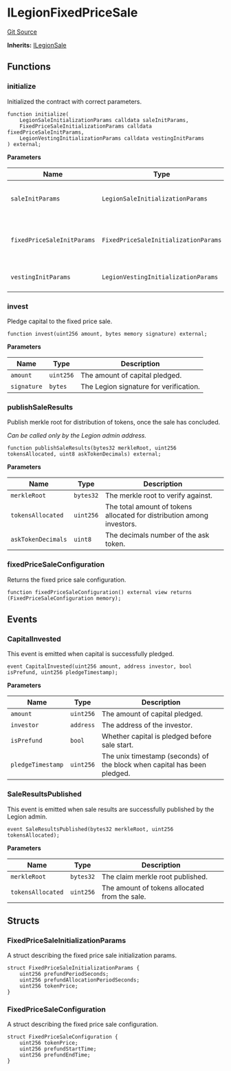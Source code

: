 # ILegionFixedPriceSale
[Git Source](https://github.com/Legion-Team/evm-contracts/blob/9d232ccfd9d55ef7fb8933835be077c1145ee4d5/src/interfaces/ILegionFixedPriceSale.sol)

**Inherits:**
[ILegionSale](/src/interfaces/ILegionSale.sol/interface.ILegionSale.md)


## Functions
### initialize

Initialized the contract with correct parameters.


```solidity
function initialize(
    LegionSaleInitializationParams calldata saleInitParams,
    FixedPriceSaleInitializationParams calldata fixedPriceSaleInitParams,
    LegionVestingInitializationParams calldata vestingInitParams
) external;
```
**Parameters**

|Name|Type|Description|
|----|----|-----------|
|`saleInitParams`|`LegionSaleInitializationParams`|The Legion sale initialization parameters.|
|`fixedPriceSaleInitParams`|`FixedPriceSaleInitializationParams`|The fixed price sale specific initialization parameters.|
|`vestingInitParams`|`LegionVestingInitializationParams`|The vesting initialization parameters.|


### invest

Pledge capital to the fixed price sale.


```solidity
function invest(uint256 amount, bytes memory signature) external;
```
**Parameters**

|Name|Type|Description|
|----|----|-----------|
|`amount`|`uint256`|The amount of capital pledged.|
|`signature`|`bytes`|The Legion signature for verification.|


### publishSaleResults

Publish merkle root for distribution of tokens, once the sale has concluded.

*Can be called only by the Legion admin address.*


```solidity
function publishSaleResults(bytes32 merkleRoot, uint256 tokensAllocated, uint8 askTokenDecimals) external;
```
**Parameters**

|Name|Type|Description|
|----|----|-----------|
|`merkleRoot`|`bytes32`|The merkle root to verify against.|
|`tokensAllocated`|`uint256`|The total amount of tokens allocated for distribution among investors.|
|`askTokenDecimals`|`uint8`|The decimals number of the ask token.|


### fixedPriceSaleConfiguration

Returns the fixed price sale configuration.


```solidity
function fixedPriceSaleConfiguration() external view returns (FixedPriceSaleConfiguration memory);
```

## Events
### CapitalInvested
This event is emitted when capital is successfully pledged.


```solidity
event CapitalInvested(uint256 amount, address investor, bool isPrefund, uint256 pledgeTimestamp);
```

**Parameters**

|Name|Type|Description|
|----|----|-----------|
|`amount`|`uint256`|The amount of capital pledged.|
|`investor`|`address`|The address of the investor.|
|`isPrefund`|`bool`|Whether capital is pledged before sale start.|
|`pledgeTimestamp`|`uint256`|The unix timestamp (seconds) of the block when capital has been pledged.|

### SaleResultsPublished
This event is emitted when sale results are successfully published by the Legion admin.


```solidity
event SaleResultsPublished(bytes32 merkleRoot, uint256 tokensAllocated);
```

**Parameters**

|Name|Type|Description|
|----|----|-----------|
|`merkleRoot`|`bytes32`|The claim merkle root published.|
|`tokensAllocated`|`uint256`|The amount of tokens allocated from the sale.|

## Structs
### FixedPriceSaleInitializationParams
A struct describing the fixed price sale initialization params.


```solidity
struct FixedPriceSaleInitializationParams {
    uint256 prefundPeriodSeconds;
    uint256 prefundAllocationPeriodSeconds;
    uint256 tokenPrice;
}
```

### FixedPriceSaleConfiguration
A struct describing the fixed price sale configuration.


```solidity
struct FixedPriceSaleConfiguration {
    uint256 tokenPrice;
    uint256 prefundStartTime;
    uint256 prefundEndTime;
}
```

